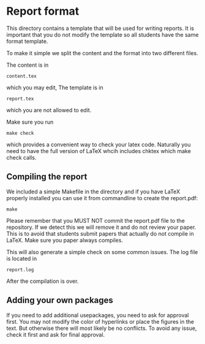 Report format
=============

This directory contains a template that will be used for writing
reports. It is important that you do not modify the template so all
students have the same format template.

To make it simple we split the content and the format into two
different files.

The content is in 

    content.tex 
    
which you may edit, The template is in

    report.tex

which you are not allowed to edit.

Make sure you run 

    make check
    
which provides a convenient way to check your latex code. Naturally you 
need to have the full version of LaTeX whcih includes chktex which 
make check calls.

Compiling the report
--------------------

We included a simple Makefile in the directory and if you have LaTeX
properly installed you can use it from commandline to create the
report.pdf:

    make

Please remember that you MUST NOT commit the report.pdf file to the
repository. If we detect this we will remove it and do not review
your paper. This is to avoid that students submit papers that actually
do not compile in LaTeX. Make sure you paper always compiles.

This will also generate a simple check on some common issues. The 
log file is located in 

    report.log
    
After the compilation is over.

    
Adding your own packages
------------------------

If you need to add additional usepackages, you need to ask for
approval first. You may not modify the color of hyperlinks or place
the figures in the text. But otherwise there will most likely be no
conflicts. To avoid any issue, check it first and ask for final
approval.


